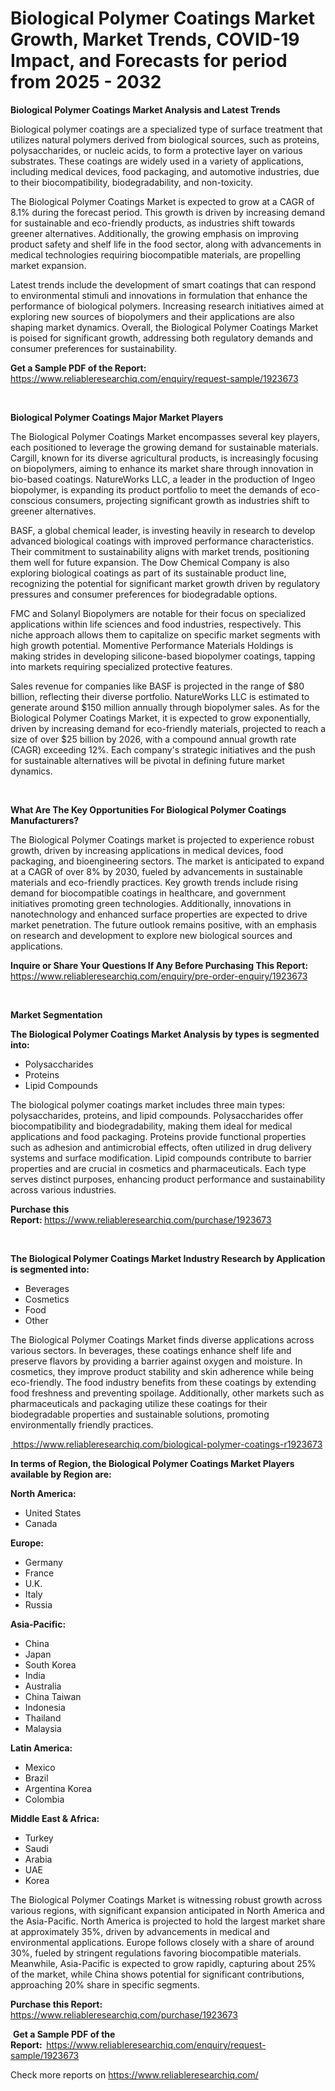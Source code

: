<p><h1>Biological Polymer Coatings Market Growth, Market Trends, COVID-19 Impact, and Forecasts for period from 2025 - 2032</h1></p><p><strong>Biological Polymer Coatings Market Analysis and Latest Trends</strong></p>
<p><p>Biological polymer coatings are a specialized type of surface treatment that utilizes natural polymers derived from biological sources, such as proteins, polysaccharides, or nucleic acids, to form a protective layer on various substrates. These coatings are widely used in a variety of applications, including medical devices, food packaging, and automotive industries, due to their biocompatibility, biodegradability, and non-toxicity.</p><p>The Biological Polymer Coatings Market is expected to grow at a CAGR of 8.1% during the forecast period. This growth is driven by increasing demand for sustainable and eco-friendly products, as industries shift towards greener alternatives. Additionally, the growing emphasis on improving product safety and shelf life in the food sector, along with advancements in medical technologies requiring biocompatible materials, are propelling market expansion.</p><p>Latest trends include the development of smart coatings that can respond to environmental stimuli and innovations in formulation that enhance the performance of biological polymers. Increasing research initiatives aimed at exploring new sources of biopolymers and their applications are also shaping market dynamics. Overall, the Biological Polymer Coatings Market is poised for significant growth, addressing both regulatory demands and consumer preferences for sustainability.</p></p>
<p><strong>Get a Sample PDF of the Report:&nbsp;</strong> <a href="https://www.reliableresearchiq.com/enquiry/request-sample/1923673?utm_campaign=2293&utm_medium=2&utm_source=Github&utm_content=ia&utm_term=28032025&utm_id=biological-polymer-coatings">https://www.reliableresearchiq.com/enquiry/request-sample/1923673</a></p>
<p>&nbsp;</p>
<p><strong>Biological Polymer Coatings Major Market Players</strong></p>
<p><p>The Biological Polymer Coatings Market encompasses several key players, each positioned to leverage the growing demand for sustainable materials. Cargill, known for its diverse agricultural products, is increasingly focusing on biopolymers, aiming to enhance its market share through innovation in bio-based coatings. NatureWorks LLC, a leader in the production of Ingeo biopolymer, is expanding its product portfolio to meet the demands of eco-conscious consumers, projecting significant growth as industries shift to greener alternatives.</p><p>BASF, a global chemical leader, is investing heavily in research to develop advanced biological coatings with improved performance characteristics. Their commitment to sustainability aligns with market trends, positioning them well for future expansion. The Dow Chemical Company is also exploring biological coatings as part of its sustainable product line, recognizing the potential for significant market growth driven by regulatory pressures and consumer preferences for biodegradable options.</p><p>FMC and Solanyl Biopolymers are notable for their focus on specialized applications within life sciences and food industries, respectively. This niche approach allows them to capitalize on specific market segments with high growth potential. Momentive Performance Materials Holdings is making strides in developing silicone-based biopolymer coatings, tapping into markets requiring specialized protective features.</p><p>Sales revenue for companies like BASF is projected in the range of $80 billion, reflecting their diverse portfolio. NatureWorks LLC is estimated to generate around $150 million annually through biopolymer sales. As for the Biological Polymer Coatings Market, it is expected to grow exponentially, driven by increasing demand for eco-friendly materials, projected to reach a size of over $25 billion by 2026, with a compound annual growth rate (CAGR) exceeding 12%. Each company's strategic initiatives and the push for sustainable alternatives will be pivotal in defining future market dynamics.</p></p>
<p>&nbsp;</p>
<p><strong>What Are The Key Opportunities For Biological Polymer Coatings Manufacturers?</strong></p>
<p><p>The Biological Polymer Coatings market is projected to experience robust growth, driven by increasing applications in medical devices, food packaging, and bioengineering sectors. The market is anticipated to expand at a CAGR of over 8% by 2030, fueled by advancements in sustainable materials and eco-friendly practices. Key growth trends include rising demand for biocompatible coatings in healthcare, and government initiatives promoting green technologies. Additionally, innovations in nanotechnology and enhanced surface properties are expected to drive market penetration. The future outlook remains positive, with an emphasis on research and development to explore new biological sources and applications.</p></p>
<p><strong>Inquire or Share Your Questions If Any Before Purchasing This Report:</strong> <a href="https://www.reliableresearchiq.com/enquiry/pre-order-enquiry/1923673?utm_campaign=2293&utm_medium=2&utm_source=Github&utm_content=ia&utm_term=28032025&utm_id=biological-polymer-coatings">https://www.reliableresearchiq.com/enquiry/pre-order-enquiry/1923673</a></p>
<p>&nbsp;</p>
<p><strong>Market Segmentation</strong></p>
<p><strong>The Biological Polymer Coatings Market Analysis by types is segmented into:</strong></p>
<p><ul><li>Polysaccharides</li><li>Proteins</li><li>Lipid Compounds</li></ul></p>
<p><p>The biological polymer coatings market includes three main types: polysaccharides, proteins, and lipid compounds. Polysaccharides offer biocompatibility and biodegradability, making them ideal for medical applications and food packaging. Proteins provide functional properties such as adhesion and antimicrobial effects, often utilized in drug delivery systems and surface modification. Lipid compounds contribute to barrier properties and are crucial in cosmetics and pharmaceuticals. Each type serves distinct purposes, enhancing product performance and sustainability across various industries.</p></p>
<p><strong>Purchase this Report:&nbsp;</strong><a href="https://www.reliableresearchiq.com/purchase/1923673?utm_campaign=2293&utm_medium=2&utm_source=Github&utm_content=ia&utm_term=28032025&utm_id=biological-polymer-coatings">https://www.reliableresearchiq.com/purchase/1923673</a></p>
<p>&nbsp;</p>
<p><strong>The Biological Polymer Coatings Market Industry Research by Application is segmented into:</strong></p>
<p><ul><li>Beverages</li><li>Cosmetics</li><li>Food</li><li>Other</li></ul></p>
<p><p>The Biological Polymer Coatings Market finds diverse applications across various sectors. In beverages, these coatings enhance shelf life and preserve flavors by providing a barrier against oxygen and moisture. In cosmetics, they improve product stability and skin adherence while being eco-friendly. The food industry benefits from these coatings by extending food freshness and preventing spoilage. Additionally, other markets such as pharmaceuticals and packaging utilize these coatings for their biodegradable properties and sustainable solutions, promoting environmentally friendly practices.</p></p>
<p><a href="https://www.reliableresearchiq.com/biological-polymer-coatings-r1923673?utm_campaign=2293&utm_medium=2&utm_source=Github&utm_content=ia&utm_term=28032025&utm_id=biological-polymer-coatings">&nbsp;https://www.reliableresearchiq.com/biological-polymer-coatings-r1923673</a></p>
<p><strong>In terms of Region, the Biological Polymer Coatings Market Players available by Region are:</strong></p>
<p>
    <p> <strong> North America: </strong>
        <ul>
            <li>United States</li>
            <li>Canada</li>
        </ul>
        </p> 
    <p> <strong> Europe: </strong>
        <ul>
            <li>Germany</li>
            <li>France</li>
            <li>U.K.</li>
            <li>Italy</li>
            <li>Russia</li>
        </ul>
        </p> 
    <p> <strong> Asia-Pacific: </strong>
        <ul>
            <li>China</li>
            <li>Japan</li>
            <li>South Korea</li>
            <li>India</li>
            <li>Australia</li>
            <li>China Taiwan</li>
            <li>Indonesia</li>
            <li>Thailand</li>
            <li>Malaysia</li>
        </ul>
        </p> 
    <p> <strong> Latin America: </strong>
        <ul>
            <li>Mexico</li>
            <li>Brazil</li>
            <li>Argentina Korea</li>
            <li>Colombia</li>
        </ul>
        </p> 
    <p> <strong> Middle East & Africa: </strong>
        <ul>
            <li>Turkey</li>
            <li>Saudi</li>
            <li>Arabia</li>
            <li>UAE</li>
            <li>Korea</li>
        </ul>
    </p>
    </p>
<p><p>The Biological Polymer Coatings Market is witnessing robust growth across various regions, with significant expansion anticipated in North America and the Asia-Pacific. North America is projected to hold the largest market share at approximately 35%, driven by advancements in medical and environmental applications. Europe follows closely with a share of around 30%, fueled by stringent regulations favoring biocompatible materials. Meanwhile, Asia-Pacific is expected to grow rapidly, capturing about 25% of the market, while China shows potential for significant contributions, approaching 20% share in specific segments.</p></p>
<p><strong>Purchase this Report: </strong><a href="https://www.reliableresearchiq.com/purchase/1923673?utm_campaign=2293&utm_medium=2&utm_source=Github&utm_content=ia&utm_term=28032025&utm_id=biological-polymer-coatings">https://www.reliableresearchiq.com/purchase/1923673</a></p>
<p>&nbsp;<strong>Get a Sample PDF of the Report:&nbsp;&nbsp;</strong><a href="https://www.reliableresearchiq.com/enquiry/request-sample/1923673?utm_campaign=2293&utm_medium=2&utm_source=Github&utm_content=ia&utm_term=28032025&utm_id=biological-polymer-coatings">https://www.reliableresearchiq.com/enquiry/request-sample/1923673</a></p>
<p><strong></strong></p>
<p>Check more reports on <a href="https://www.reliableresearchiq.com/?utm_campaign=2293&utm_medium=2&utm_source=Github&utm_content=ia&utm_term=28032025&utm_id=biological-polymer-coatings">https://www.reliableresearchiq.com/</a></p>